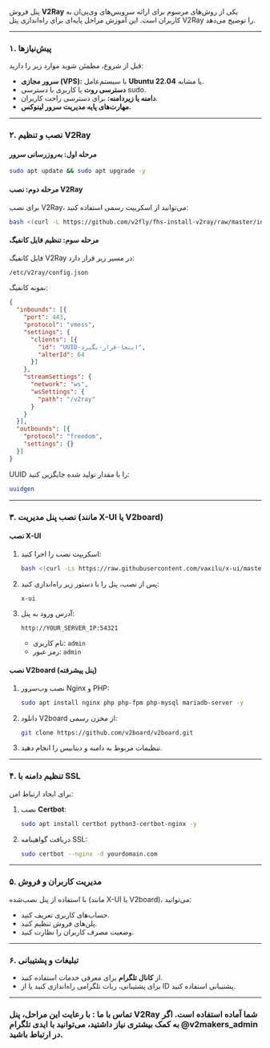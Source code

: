 

پنل فروش **V2Ray** یکی از روش‌های مرسوم برای ارائه سرویس‌های وی‌پی‌ان به کاربران است. این آموزش مراحل پایه‌ای برای راه‌اندازی پنل V2Ray را توضیح می‌دهد.

---

### ۱. پیش‌نیازها
قبل از شروع، مطمئن شوید موارد زیر را دارید:
- **سرور مجازی (VPS):** با سیستم‌عامل **Ubuntu 22.04** یا مشابه.
- **دسترسی روت** یا کاربری با دسترسی sudo.
- **دامنه یا زیردامنه:** برای دسترسی راحت کاربران.
- **مهارت‌های پایه مدیریت سرور لینوکس.**

---

### ۲. نصب و تنظیم V2Ray
#### مرحله اول: به‌روزرسانی سرور
```bash
sudo apt update && sudo apt upgrade -y
```

#### مرحله دوم: نصب V2Ray
برای نصب V2Ray، می‌توانید از اسکریپت رسمی استفاده کنید:
```bash
bash <(curl -L https://github.com/v2fly/fhs-install-v2ray/raw/master/install-release.sh)
```

#### مرحله سوم: تنظیم فایل کانفیگ
فایل کانفیگ V2Ray در مسیر زیر قرار دارد:
```bash
/etc/v2ray/config.json
```
نمونه کانفیگ:
```json
{
  "inbounds": [{
    "port": 443,
    "protocol": "vmess",
    "settings": {
      "clients": [{
        "id": "UUID-اینجا-قرار-بگیرد",
        "alterId": 64
      }]
    },
    "streamSettings": {
      "network": "ws",
      "wsSettings": {
        "path": "/v2ray"
      }
    }
  }],
  "outbounds": [{
    "protocol": "freedom",
    "settings": {}
  }]
}
```
UUID را با مقدار تولید شده جایگزین کنید:
```bash
uuidgen
```

---

### ۳. نصب پنل مدیریت (مانند X-UI یا V2board)
#### نصب X-UI
1. اسکریپت نصب را اجرا کنید:
   ```bash
   bash <(curl -Ls https://raw.githubusercontent.com/vaxilu/x-ui/master/install.sh)
   ```
2. پس از نصب، پنل را با دستور زیر راه‌اندازی کنید:
   ```bash
   x-ui
   ```
3. آدرس ورود به پنل:
   ```
   http://YOUR_SERVER_IP:54321
   ```
   - نام کاربری: `admin`
   - رمز عبور: `admin`

#### نصب V2board (پنل پیشرفته)
1. نصب وب‌سرور Nginx و PHP:
   ```bash
   sudo apt install nginx php php-fpm php-mysql mariadb-server -y
   ```
2. دانلود V2board از مخزن رسمی:
   ```bash
   git clone https://github.com/v2board/v2board.git
   ```
3. تنظیمات مربوط به دامنه و دیتابیس را انجام دهید.

---

### ۴. تنظیم دامنه با SSL
برای ایجاد ارتباط امن:
1. نصب **Certbot**:
   ```bash
   sudo apt install certbot python3-certbot-nginx -y
   ```
2. دریافت گواهینامه SSL:
   ```bash
   sudo certbot --nginx -d yourdomain.com
   ```

---

### ۵. مدیریت کاربران و فروش
با استفاده از پنل نصب‌شده (مانند X-UI یا V2board)، می‌توانید:
- حساب‌های کاربری تعریف کنید.
- پلن‌های فروش تنظیم کنید.
- وضعیت مصرف کاربران را نظارت کنید.

---

### ۶. تبلیغات و پشتیبانی
- از **کانال تلگرام** برای معرفی خدمات استفاده کنید.
- برای پشتیبانی، ربات تلگرامی راه‌اندازی کنید یا از ID پشتیبانی استفاده کنید.

---

### تماس با ما : با رعایت این مراحل، پنل V2Ray شما آماده استفاده است. اگر به کمک بیشتری نیاز داشتید، می‌توانید با ایدی تلگرام @v2makers_admin در ارتباط باشید.
